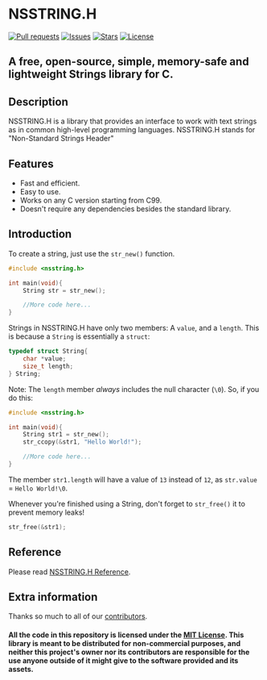 # NSSTRING.H
[![Pull requests](https://img.shields.io/badge/dynamic/json.svg?label=pull%20requests&style=for-the-badge&color=limegreen&url=https://codeberg.org/api/v1/repos/Autumn64/nsstring.h&query=open_pr_counter)](https://codeberg.org/Autumn64/nsstring.h/pulls)
[![Issues](https://img.shields.io/badge/dynamic/json.svg?label=issues&style=for-the-badge&color=red&url=https://codeberg.org/api/v1/repos/Autumn64/nsstring.h&query=open_issues_count)](https://codeberg.org/Autumn64/nsstring.h/issues)
[![Stars](https://img.shields.io/badge/dynamic/json.svg?label=stars&style=for-the-badge&color=yellow&url=https://codeberg.org/api/v1/repos/Autumn64/nsstring.h&query=stars_count)](https://codeberg.org/Autumn64/nsstring.h)
[![License](https://img.shields.io/badge/license-MIT-blue?label=license&style=for-the-badge&url=)](https://codeberg.org/Autumn64/nsstring.h/src/branch/main/LICENSE.txt)
## A free, open-source, simple, memory-safe and lightweight Strings library for C.

## Description
NSSTRING.H is a library that provides an interface to work with text strings as in common high-level programming languages. NSSTRING.H stands for "Non-Standard Strings Header"

## Features
- Fast and efficient.
- Easy to use.
- Works on any C version starting from C99.
- Doesn't require any dependencies besides the standard library.

## Introduction
To create a string, just use the `str_new()` function.
```c
#include <nsstring.h>

int main(void){
    String str = str_new();

    //More code here...
}
```
Strings in NSSTRING.H have only two members: A `value`, and a `length`. This is because a `String` is essentially a `struct`:
```c
typedef struct String{
	char *value;
	size_t length;
} String;
```

Note: The `length` member _always_ includes the null character (`\0`). So, if you do this:
```c
#include <nsstring.h>

int main(void){
    String str1 = str_new();
    str_ccopy(&str1, "Hello World!");

    //More code here...
}
```
The member `str1.length` will have a value of `13` instead of `12`, as `str.value` = `Hello World!\0`.

Whenever you're finished using a String, don't forget to `str_free()` it to prevent memory leaks!
```c
str_free(&str1);
```

## Reference
Please read [NSSTRING.H Reference](REFERENCE.md).

## Extra information
Thanks so much to all of our [contributors](https://github.com/Autumn64/nsstring.h/graphs/contributors).

#### All the code in this repository is licensed under the [MIT License](LICENSE.txt). This library is meant to be distributed for non-commercial purposes, and neither this project's owner nor its contributors are responsible for the use anyone outside of it might give to the software provided and its assets.